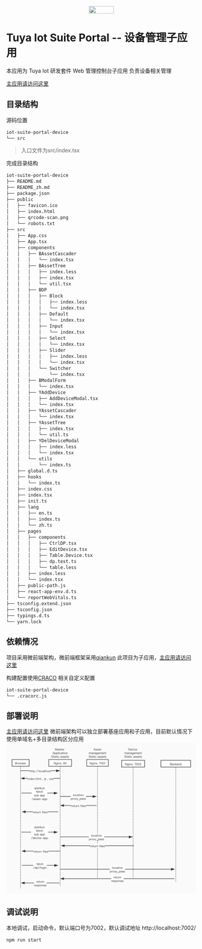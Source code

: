 <center><p align="center"><img src="https://images.tuyacn.com/rms-static/dc225080-25a5-11eb-8913-b53cc9e03c9c-1605267985800.png?tyName=tuya.png" width="36%" height="36%" /></p></center>

Tuya Iot Suite Portal -- 设备管理子应用
===

本应用为 Tuya Iot 研发套件 Web 管理控制台子应用
负责设备相关管理

[主应用请访问这里](https://github.com/tuya/iot-suite-portal)

## 目录结构

源码位置
```
iot-suite-portal-device
└── src
```

> 入口文件为src/index.tsx

完成目录结构
```
iot-suite-portal-device
├── README.md
├── README_zh.md
├── package.json
├── public
│   ├── favicon.ico
│   ├── index.html
│   ├── qrcode-scan.png
│   └── robots.txt
├── src
│   ├── App.css
│   ├── App.tsx
│   ├── components
│   │   ├── BAssetCascader
│   │   │   └── index.tsx
│   │   ├── BAssetTree
│   │   │   ├── index.less
│   │   │   ├── index.tsx
│   │   │   └── util.tsx
│   │   ├── BDP
│   │   │   ├── Block
│   │   │   │   ├── index.less
│   │   │   │   └── index.tsx
│   │   │   ├── Default
│   │   │   │   └── index.tsx
│   │   │   ├── Input
│   │   │   │   └── index.tsx
│   │   │   ├── Select
│   │   │   │   └── index.tsx
│   │   │   ├── Slider
│   │   │   │   ├── index.less
│   │   │   │   └── index.tsx
│   │   │   └── Switcher
│   │   │       └── index.tsx
│   │   ├── BModalForm
│   │   │   └── index.tsx
│   │   ├── YAddDevice
│   │   │   ├── AddDeviceModal.tsx
│   │   │   └── index.tsx
│   │   ├── YAssetCascader
│   │   │   └── index.tsx
│   │   ├── YAssetTree
│   │   │   ├── index.tsx
│   │   │   └── util.ts
│   │   ├── YDelDeviceModal
│   │   │   ├── index.less
│   │   │   └── index.tsx
│   │   └── utils
│   │       └── index.ts
│   ├── global.d.ts
│   ├── hooks
│   │   └── index.ts
│   ├── index.css
│   ├── index.tsx
│   ├── init.ts
│   ├── lang
│   │   ├── en.ts
│   │   ├── index.ts
│   │   └── zh.ts
│   ├── pages
│   │   ├── components
│   │   │   ├── CtrlDP.tsx
│   │   │   ├── EditDevice.tsx
│   │   │   ├── Table.Device.tsx
│   │   │   ├── dp.test.ts
│   │   │   └── table.less
│   │   ├── index.less
│   │   └── index.tsx
│   ├── public-path.js
│   ├── react-app-env.d.ts
│   └── reportWebVitals.ts
├── tsconfig.extend.json
├── tsconfig.json
├── typings.d.ts
└── yarn.lock
```

## 依赖情况

项目采用微前端架构，微前端框架采用[qiankun](https://qiankun.umijs.org/)
此项目为子应用，[主应用请访问这里](https://github.com/tuya/iot-suite-portal)

构建配置使用[CRACO](https://github.com/gsoft-inc/craco)
相关自定义配置
```
iot-suite-portal-device
└── .cracorc.js
```

## 部署说明
[主应用请访问这里](https://github.com/tuya/iot-suite-portal)
微前端架构可以独立部署基座应用和子应用，目前默认情况下使用单域名+多目录结构区分应用
![network](./frontend-network.jpg)


## 调试说明

本地调试，启动命令，默认端口号为7002，默认调试地址 http://localhost:7002/
```
npm run start
```
